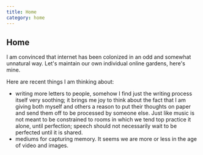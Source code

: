 ```yaml
---
title: Home
category: home
---
```

## Home 

I am convinced that internet has been colonized in an odd and somewhat unnatural way. Let's maintain our own individual online gardens, here's mine.

Here are recent things I am thinking about:

* writing more letters to people, somehow I find just the writing process itself very soothing; it brings me joy to think about the fact that I am giving both myself and others a reason to put their thoughts on paper and send them off to be processed by someone else. Just like music is not meant to be constrained to rooms in which we tend top practice it alone, until perfection; speech should not necessarily wait to be perfected until it is shared.
* mediums for capturing memory. It seems we are more or less in the age of video and images.